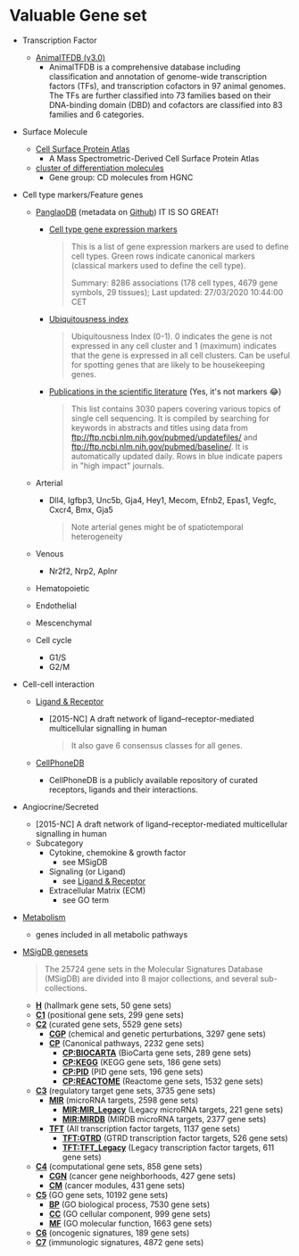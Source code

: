 # Valuable Gene set

- Transcription Factor
  - [AnimalTFDB (v3.0)](http://bioinfo.life.hust.edu.cn/AnimalTFDB/)
    - AnimalTFDB is a comprehensive database including classification and annotation of genome-wide transcription factors (TFs), and transcription cofactors in 97 animal genomes. The TFs are further classified into 73 families based on their DNA-binding domain (DBD) and cofactors are classified into 83 families and 6 categories.
  
- Surface Molecule
  - [Cell Surface Protein Atlas](http://wlab.ethz.ch/cspa/)
    - A Mass Spectrometric-Derived Cell Surface Protein Atlas
  - [cluster of differentiation molecules](https://www.genenames.org/data/genegroup/#!/group/471)
    - Gene group: CD molecules from HGNC
  
- Cell type markers/Feature genes

  - [PanglaoDB](https://panglaodb.se)  (metadata on [Github](https://github.com/oscar-franzen/PanglaoDB))  IT IS SO GREAT!

    - [Cell type gene expression markers](https://panglaodb.se/markers.html)

      > This is a list of gene expression markers are used to define cell types. Green rows indicate canonical markers (classical markers used to define the cell type).
      >
      > Summary: 8286 associations (178 cell types, 4679 gene symbols, 29 tissues); Last updated: 27/03/2020 10:44:00 CET

    - [Ubiquitousness index](https://panglaodb.se/ui.html)

      > Ubiquitousness Index (0-1). 0 indicates the gene is not expressed in any cell cluster and 1 (maximum) indicates that the gene is expressed in all cell clusters. Can be useful for spotting genes that are likely to be housekeeping genes.

    - [Publications in the scientific literature](https://panglaodb.se/papers.html) (Yes, it's not markers 😂)

      >
      > This list contains 3030 papers covering various topics of single cell sequencing. It is compiled by searching for keywords in abstracts and titles using data from ftp://ftp.ncbi.nlm.nih.gov/pubmed/updatefiles/ and ftp://ftp.ncbi.nlm.nih.gov/pubmed/baseline/. It is automatically updated daily. Rows in blue indicate papers in "high impact" journals.

  - Arterial

    - Dll4, Igfbp3, Unc5b, Gja4, Hey1, Mecom, Efnb2, Epas1, Vegfc, Cxcr4, Bmx, Gja5

      > Note arterial genes might be of spatiotemporal heterogeneity

  - Venous

    - Nr2f2, Nrp2, Aplnr

  - Hematopoietic

  - Endothelial

  - Mescenchymal

  - Cell cycle
    - G1/S
    - G2/M

- Cell-cell interaction

  - [Ligand & Receptor](https://doi.org/10.1038/ncomms8866) 

    - [2015-NC] A draft network of ligand–receptor-mediated multicellular signalling in human

      > It also gave 6 consensus classes for all genes.

  - [CellPhoneDB](https://www.cellphonedb.org/)

    - CellPhoneDB is a publicly available repository of curated receptors, ligands and their interactions.

- Angiocrine/Secreted

  - [2015-NC] A draft network of ligand–receptor-mediated multicellular signalling in human
  - Subcategory
    - Cytokine, chemokine & growth factor
      - see MSigDB
    - Signaling (or Ligand)
      - see [Ligand & Receptor](https://doi.org/10.1038/ncomms8866) 
    - Extracellular Matrix (ECM)
      - see GO term

- [Metabolism]( https://www.genome.jp/dbget-bin/www_bget?pathway+hsa01100)

  - genes included in all metabolic pathways
  
- [MSigDB genesets](https://www.gsea-msigdb.org/gsea/msigdb/genesets.jsp)

  > The 25724 gene sets in the Molecular Signatures Database (MSigDB) are divided into 8 major collections, and several sub-collections.
  - [**H**](https://www.gsea-msigdb.org/gsea/msigdb/genesets.jsp?collection=H) (hallmark gene sets, 50 gene sets)
  - [**C1**](https://www.gsea-msigdb.org/gsea/msigdb/genesets.jsp?collection=C1) (positional gene sets, 299 gene sets)
  - [**C2**](https://www.gsea-msigdb.org/gsea/msigdb/genesets.jsp?collection=C2) (curated gene sets, 5529 gene sets)
    - [**CGP**](https://www.gsea-msigdb.org/gsea/msigdb/genesets.jsp?collection=CGP) (chemical and genetic perturbations, 3297 gene sets)
    - [**CP**](https://www.gsea-msigdb.org/gsea/msigdb/genesets.jsp?collection=CP) (Canonical pathways, 2232 gene sets)
      - [**CP:BIOCARTA**](https://www.gsea-msigdb.org/gsea/msigdb/genesets.jsp?collection=CP:BIOCARTA) (BioCarta gene sets, 289 gene sets)
      - [**CP:KEGG**](https://www.gsea-msigdb.org/gsea/msigdb/genesets.jsp?collection=CP:KEGG) (KEGG gene sets, 186 gene sets)
      - [**CP:PID**](https://www.gsea-msigdb.org/gsea/msigdb/genesets.jsp?collection=CP:PID) (PID gene sets, 196 gene sets)
      - [**CP:REACTOME**](https://www.gsea-msigdb.org/gsea/msigdb/genesets.jsp?collection=CP:REACTOME) (Reactome gene sets, 1532 gene sets)
  - [**C3**](https://www.gsea-msigdb.org/gsea/msigdb/genesets.jsp?collection=C3) (regulatory target gene sets, 3735 gene sets)
    - [**MIR**](https://www.gsea-msigdb.org/gsea/msigdb/genesets.jsp?collection=MIR) (microRNA targets, 2598 gene sets)
      - [**MIR:MIR_Legacy**](https://www.gsea-msigdb.org/gsea/msigdb/genesets.jsp?collection=MIR:MIR_Legacy) (Legacy microRNA targets, 221 gene sets)
      - [**MIR:MIRDB**](https://www.gsea-msigdb.org/gsea/msigdb/genesets.jsp?collection=MIR:MIRDB) (MIRDB microRNA targets, 2377 gene sets)
    - [**TFT**](https://www.gsea-msigdb.org/gsea/msigdb/genesets.jsp?collection=TFT) (All transcription factor targets, 1137 gene sets)
      - [**TFT:GTRD**](https://www.gsea-msigdb.org/gsea/msigdb/genesets.jsp?collection=TFT:GTRD) (GTRD transcription factor targets, 526 gene sets)
      - [**TFT:TFT_Legacy**](https://www.gsea-msigdb.org/gsea/msigdb/genesets.jsp?collection=TFT:TFT_Legacy) (Legacy transcription factor targets, 611 gene sets)
  - [**C4**](https://www.gsea-msigdb.org/gsea/msigdb/genesets.jsp?collection=C4) (computational gene sets, 858 gene sets)
    - [**CGN**](https://www.gsea-msigdb.org/gsea/msigdb/genesets.jsp?collection=CGN) (cancer gene neighborhoods, 427 gene sets)
    - [**CM**](https://www.gsea-msigdb.org/gsea/msigdb/genesets.jsp?collection=CM) (cancer modules, 431 gene sets)
  - [**C5**](https://www.gsea-msigdb.org/gsea/msigdb/genesets.jsp?collection=C5) (GO gene sets, 10192 gene sets)
    - [**BP**](https://www.gsea-msigdb.org/gsea/msigdb/genesets.jsp?collection=BP) (GO biological process, 7530 gene sets)
    - [**CC**](https://www.gsea-msigdb.org/gsea/msigdb/genesets.jsp?collection=CC) (GO cellular component, 999 gene sets)
    - [**MF**](https://www.gsea-msigdb.org/gsea/msigdb/genesets.jsp?collection=MF) (GO molecular function, 1663 gene sets)
  - [**C6**](https://www.gsea-msigdb.org/gsea/msigdb/genesets.jsp?collection=C6) (oncogenic signatures, 189 gene sets)
  - [**C7**](https://www.gsea-msigdb.org/gsea/msigdb/genesets.jsp?collection=C7) (immunologic signatures, 4872 gene sets)